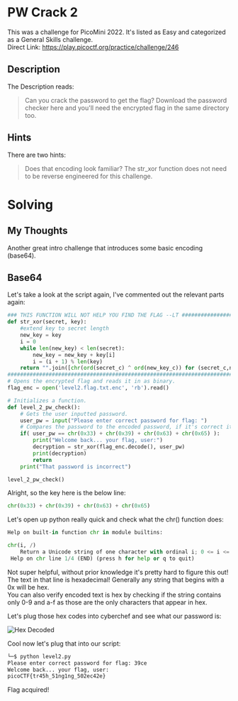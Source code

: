 # PW Crack 2
This was a challenge for PicoMini 2022.  It's listed as Easy and categorized as a General Skills challenge.  
Direct Link: https://play.picoctf.org/practice/challenge/246

## Description
The Description reads:
> Can you crack the password to get the flag?
> Download the password checker here and you'll need the encrypted flag in the same directory too.

## Hints
There are two hints:
> Does that encoding look familiar?
> The str_xor function does not need to be reverse engineered for this challenge.

# Solving
## My Thoughts
Another great intro challenge that introduces some basic encoding (base64).

## Base64
Let's take a look at the script again, I've commented out the relevant parts again:

``` python
### THIS FUNCTION WILL NOT HELP YOU FIND THE FLAG --LT ########################
def str_xor(secret, key):
    #extend key to secret length
    new_key = key
    i = 0
    while len(new_key) < len(secret):
        new_key = new_key + key[i]
        i = (i + 1) % len(key)
    return "".join([chr(ord(secret_c) ^ ord(new_key_c)) for (secret_c,new_key_c) in zip(secret,new_key)])
###############################################################################
# Opens the encrypted flag and reads it in as binary.
flag_enc = open('level2.flag.txt.enc', 'rb').read()

# Initializes a function.
def level_2_pw_check():
    # Gets the user inputted password.
    user_pw = input("Please enter correct password for flag: ")
    # Compares the password to the encoded password, if it's correct it decrypts the flag and prints it out.
    if( user_pw == chr(0x33) + chr(0x39) + chr(0x63) + chr(0x65) ):
        print("Welcome back... your flag, user:")
        decryption = str_xor(flag_enc.decode(), user_pw)
        print(decryption)
        return
    print("That password is incorrect")

level_2_pw_check()
```

Alright, so the key here is the below line:

``` python
chr(0x33) + chr(0x39) + chr(0x63) + chr(0x65)
```

Let's open up python really quick and check what the chr() function does:

``` python
Help on built-in function chr in module builtins:

chr(i, /)
    Return a Unicode string of one character with ordinal i; 0 <= i <= 0x10ffff.
 Help on chr line 1/4 (END) (press h for help or q to quit)
```

Not super helpful, without prior knowledge it's pretty hard to figure this out!  The text in that line is hexadecimal!  Generally any string that begins with a 0x will be hex.  
You can also verify encoded text is hex by checking if the string contains only 0-9 and a-f as those are the only characters that appear in hex.

Let's plug those hex codes into cyberchef and see what our password is:

![Hex Decoded](https://github.com/user-attachments/assets/6ca01976-b476-4943-9a44-084e9879c69f)

Cool now let's plug that into our script:

``` bash
└─$ python level2.py
Please enter correct password for flag: 39ce
Welcome back... your flag, user:
picoCTF{tr45h_51ng1ng_502ec42e}
```

Flag acquired!
